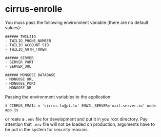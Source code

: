 # cirrus-enrolle

You muss pass the following environment variable (there are no default values):

```
###### TWILIIO
- TWILIO_PHONE_NUMBER
- TWILIO_ACCOUNT_SID
- TWILIO_AUTH_TOKEN

###### SERVER
- SERVER_PORT
- SERVER_URL

###### MONGOSE DATABASE
- MONGOSE_URL
- MONGOSE_PORT
- MONGOSE_DB
```


Passing the environment variables to the application:
```
$ CIRRUS_EMAIL = 'cirrus-lu@pt.lu' EMAIL_SERVER='mail.server.io' node app.js
```
or reate a `.env` file for development and put it in you root directory. Pay attention that `.env` file will not be loaded on production, arguments have to be put in the system for security reasons.
